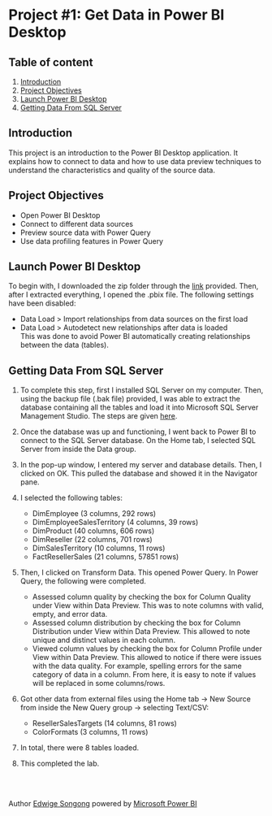 # Project #1: Get Data in Power BI Desktop

## Table of content
1. [Introduction](#Introduction)
2. [Project Objectives](#Project-Objectives)
3. [Launch Power BI Desktop](#Launch-Power-BI-Desktop)
4. [Getting Data From SQL Server](#Getting-Data-From-SQL-Server)


## Introduction
This project is an introduction to the Power BI Desktop application. It explains how to connect to data and how to use data preview techniques to understand the characteristics and quality of the source data. 

## Project Objectives
* Open Power BI Desktop
* Connect to different data sources
* Preview source data  with Power Query
* Use data profiling features in Power Query

## Launch Power BI Desktop
To begin with, I downloaded the zip folder through the [link](https://github.com/MicrosoftLearning/PL-300-Microsoft-Power-BI-Data-Analyst/raw/Main/Allfiles/Labs/01-prepare-data-with-power-query-in-power-bi-desktop/01-prepare-data.zip) provided. Then, after I extracted everything, I opened the .pbix file. The following settings have been disabled:  
* Data Load > Import relationships from data sources on the first load
* Data Load > Autodetect new relationships after data is loaded  
This was done to avoid Power BI automatically creating relationships between the data (tables).

## Getting Data From SQL Server
1. To complete this step, first I installed SQL Server on my computer. Then, using the backup file (.bak file) provided, I was able to extract the database containing all the tables and load it into Microsoft SQL Server Management Studio. The steps are given [here](https://github.com/Songonge/Learning-Power-BI/blob/main/Import%20a%20backup%20file%20in%20SQL%20Server.md).

2. Once the database was up and functioning, I went back to Power BI to connect to the SQL Server database. On the Home tab, I selected SQL Server from inside the Data group.

3. In the pop-up window, I entered my server and database details. Then, I clicked on OK. This pulled the database and showed it in the Navigator pane.

4. I selected the following tables:
   * DimEmployee (3 columns, 292 rows)
   * DimEmployeeSalesTerritory (4 columns, 39 rows)
   * DimProduct (40 columns, 606 rows)
   * DimReseller (22 columns, 701 rows)
   * DimSalesTerritory (10 columns, 11 rows)
   * FactResellerSales (21 columns, 57851 rows)

5. Then, I clicked on Transform Data. This opened Power Query. In Power Query, the following were completed.
   * Assessed column quality by checking the box for Column Quality under View within Data Preview. This was to note columns with valid, empty, and error data.
   * Assessed column distribution by checking the box for Column Distribution under View within Data Preview. This allowed to note unique and distinct values in each column.
   * Viewed column values by checking the box for Column Profile under View within Data Preview. This allowed to notice if there were issues with the data quality. For example, spelling errors for the same category of data in a column. From here, it is easy to note if values will be replaced in some columns/rows.

6. Got other data from external files using the Home tab -> New Source from inside the New Query group -> selecting Text/CSV:
   * ResellerSalesTargets (14 columns, 81 rows)
   * ColorFormats (3 columns, 11 rows)

7. In total, there were 8 tables loaded.

8. This completed the lab.


</br></br>

Author [Edwige Songong](https://github.com/Songonge) powered by [Microsoft Power BI](https://learn.microsoft.com/en-us/credentials/certifications/data-analyst-associate/?practice-assessment-type=certification)


